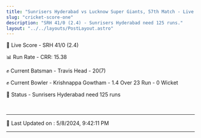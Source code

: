 ```yaml
---
title: "Sunrisers Hyderabad vs Lucknow Super Giants, 57th Match - Live Cricket Score"
slug: "cricket-score-one"
description: "SRH 41/0 (2.4) - Sunrisers Hyderabad need 125 runs."
layout: "../../layouts/PostLayout.astro"
---
```


🔴 Live Score - SRH 41/0 (2.4)  

📊 Run Rate - CRR: 15.38  

✊ Current Batsman - Travis Head - 20(7)  

✊ Current Bowler - Krishnappa Gowtham - 1.4 Over 23 Run - 0 Wicket  

📑 Status - Sunrisers Hyderabad need 125 runs

<br />

***

📝 Last Updated on : 5/8/2024, 9:42:11 PM

***


